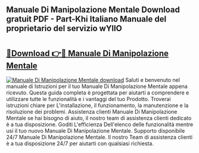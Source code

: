 ## Manuale Di Manipolazione Mentale Download gratuit PDF - Part-Khi Italiano Manuale del proprietario del servizio wYlIO

# <h2><a href="http://dffpwbc.blite.top/?on=Manuale+Di+Manipolazione+Mentale">🔗Download 👉🔴 Manuale Di Manipolazione Mentale</a></h2>

[![Manuale Di Manipolazione Mentale download](https://i.imgur.com/lujVjoI.png)](http://dffpwbc.blite.top/?on=Manuale+Di+Manipolazione+Mentale)
Saluti e benvenuto nel manuale di Istruzioni per il tuo Manuale Di Manipolazione Mentale appena ricevuto. Questa guida completa è progettata per aiutarti a comprendere e utilizzare tutte le funzionalità e i vantaggi del tuo Prodotto. Troverai istruzioni chiare per L'installazione, il funzionamento, la manutenzione e la risoluzione dei problemi. Assistenza clienti Manuale Di Manipolazione Mentale se hai bisogno di aiuto, il nostro team di assistenza clienti dedicato è a tua disposizione. Goditi L'efficienza Dell'elenco delle funzionalità mentre usi il tuo nuovo Manuale Di Manipolazione Mentale. Supporto disponibile 24/7 Manuale Di Manipolazione Mentale. Il nostro Team di assistenza clienti è a tua disposizione 24/7 per aiutarti con qualsiasi richiesta.

